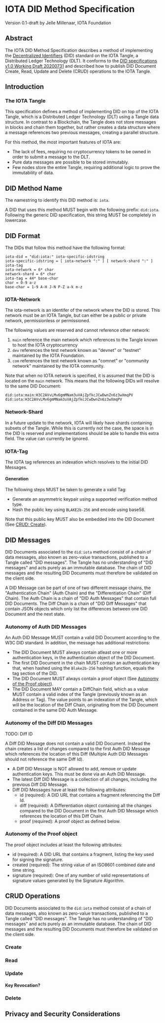# IOTA DID Method Specification

Version 0.1-draft by Jelle Millenaar, IOTA Foundation

## Abstract

The IOTA DID Method Specification describes a method of implementing the [Decentralized Identifiers](https://www.w3.org/TR/did-core/) (DID) standard on the IOTA Tangle, a Distributed Ledger Technology (DLT). It conforms to the [DID specifications v1.0 Working Draft 20200731](https://www.w3.org/TR/2020/WD-did-core-20200731/) and described how to publish DID Document Create, Read, Update and Delete (CRUD) operations to the IOTA Tangle. 

## Introduction

### The IOTA Tangle

This specification defines a method of implementing DID on top of the IOTA Tangle, which is a Distributed Ledger Technology (DLT) using a Tangle data structure. In contrast to a Blockchain, the Tangle does not store messages in blocks and chain them together, but rather creates a data structure where a message references two previous messages, creating a parallel structure. 

For this method, the most important features of IOTA are: 

* The lack of fees, requiring no cryptocurrency tokens to be owned in order to submit a message to the DLT.
* Pure data messages are possible to be stored immutably. 
* Few nodes store the entire Tangle, requiring additional logic to prove the immutability of data. 

## DID Method Name

The namestring to identify this DID method is: `iota`.

A DID that uses this method MUST begin with the following prefix: `did:iota`. Following the generic DID specification, this string MUST be completely in lowercase.

## DID Format

The DIDs that follow this method have the following format:
```
iota-did = "did:iota:" iota-specific-idstring
iota-specific-idstring = [ iota-network ":" ] [ network-shard ":" ] iota-tag
iota-network = 6* char
network-shard = 6* char
iota-tag = 44* base-char
char = 0-9 a-z
base-char = 1-9 A-H J-N P-Z a-k m-z
```

### IOTA-Network

The iota-network is an identifer of the network where the DID is stored. This network must be an IOTA Tangle, but can either be a public or private network, permissionless or permissioned.

The following values are reserved and cannot reference other network:
1. `main` reference the main network which references to the Tangle known to host the IOTA cryptocurrency
2. `dev` references the test network known as "devnet" or "testnet" maintained by the IOTA Foundation.
3. `com` references the test network known as "comnet" or "community network" maintained by the IOTA community.

Note that when no IOTA network is specified, it is assumed that the DID is located on the `main` network. This means that the following DIDs will resolve to the same DID Document:
```
did:iota:main:H3C2AVvLMv6gmMNam3uVAjZpfkcJCwDwnZn6z3wXmqPV
did:iota:H3C2AVvLMv6gmMNam3uVAjZpfkcJCwDwnZn6z3wXmqPV
```

### Network-Shard

In a future update to the network, IOTA will likely have shards containing subsets of the Tangle. While this is currently not the case, the space is in the DID is reserved and implementations should be able to handle this extra field. The value can currently be ignored. 

### IOTA-Tag

The IOTA tag references an indexation which resolves to the initial DID Messages. 

#### Generation

The following steps MUST be taken to generate a valid Tag:
* Generate an asymmetric keypair using a supported verification method type.
* Hash the public key using `BLAKE2b-256` and encode using base58.

Note that this public key MUST also be embedded into the DID Document (See [CRUD: Create](#Create)).

## DID Messages

DID Documents associated to the `did:iota` method consist of a chain of data messages, also known as zero-value transactions, published to a Tangle called "DID messages". The Tangle has no understanding of "DID messages" and acts purely as an immutable database. The chain of DID messages and the resulting DID Documents must therefore be validated on the client side. 

A DID Message can be part of one of two different message chains, the "Authentication Chain" (Auth Chain) and the "Differentiation Chain" (Diff Chain). The Auth Chain is a chain of "DID Auth Messages" that contain full DID Documents. The Diff Chain is a chain of "DID Diff Messages" that contain JSON objects which only list the differences between one DID Document and the next state. 

### Autonomy of Auth DID Messages

An Auth DID Message MUST contain a valid DID Document according to the W3C DID standard. In addition, the message has additional restrictions:

* The DID Document MUST always contain atleast one or more authentication keys, in the authentication object of the DID Document. 
* The first DID Document in the chain MUST contain an authentication key that, when hashed using the `Blake2b-256` hashing function, equals the tag section of the DID.
* The DID Document MUST always contain a proof object (See [Autonomy of the Proof object](#autonomy-of-the-proof-object)). 
* The DID Document MAY contain a DiffChain field, which as a value MUST contain a valid index of the Tangle (previously known as an Address or Tag). The value points to an indexation of the Tangle, which will be the location of the Diff Chain, originating from the DID Document contained in the same DID Auth Message.

### Autonomy of the Diff DID Messages

TODO: Diff ID

A Diff DID Message does not contain a valid DID Document. Instead the chain creates a list of changes compared to the first Auth DID Message which references the location of this Diff (Multiple Auth DID Messages should not reference the same Diff Id). 

* A Diff DID Message is NOT allowed to add, remove or update authentication keys. This must be done via an Auth DID Message.
* The latest Diff DID Message is a collection of all changes, including the previous Diff DID Message.
* Diff DID Messages have at least the following attributes:
    * id (required): A DID URL that contains a fragment referencing the Diff Id.
    * diff (required): A Differentiation object containing all the changes compared to the DID Document in the first Auth DID Message which references the location of this Diff Chain. 
    * proof (required): A proof object as defined below.

### Autonomy of the Proof object

The proof object includes at least the following attributes:
* id (required): A DID URL that contains a fragment, listing the key used for signing the signature.
* created (required): The string value of an ISO8601 combined date and time string.
* signature (required): One of any number of valid representations of signature values generated by the Signature Algorithm.

## CRUD Operations

DID Documents associated to the `did:iota` method consist of a chain of data messages, also known as zero-value transactions, published to a Tangle called "DID messages". The Tangle has no understanding of "DID messages" and acts purely as an immutable database. The chain of DID messages and the resulting DID Documents must therefore be validated on the client side. 

### Create

### Read

### Update

#### Key Revocation?

### Delete

## Privacy and Security Considerations
